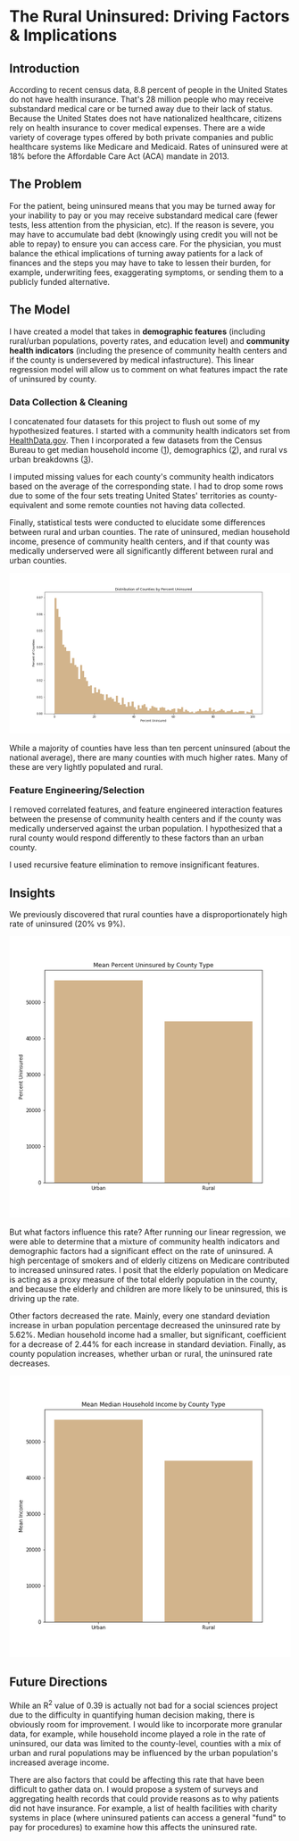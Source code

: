 # The Rural Uninsured: Driving Factors & Implications

## Introduction

According to recent census data, 8.8 percent of people in the United States do not have health insurance. That's 28 million people who may receive substandard medical care or be turned away due to their lack of status. Because the United States does not have nationalized healthcare, citizens rely on health insurance to cover medical expenses. There are a wide variety of coverage types offered by both private companies and public healthcare systems like Medicare and Medicaid. Rates of uninsured were at 18% before the Affordable Care Act (ACA) mandate in 2013. 

## The Problem

For the patient, being uninsured means that you may be turned away for your inability to pay or you may receive substandard medical care (fewer tests, less attention from the physician, etc). If the reason is severe, you may have to accumulate bad debt (knowingly using credit you will not be able to repay) to ensure you can access care. For the physician, you must balance the ethical implications of turning away patients for a lack of finances and the steps you may have to take to lessen their burden, for example, underwriting fees, exaggerating symptoms, or sending them to a publicly funded alternative. 

## The Model

I have created a model that takes in **demographic features** (including rural/urban populations, poverty rates, and education level) and **community health indicators** (including the presence of community health centers and if the county is undersevered by medical infastructure). This linear regression model will allow us to comment on what features impact the rate of uninsured by county. 

### Data Collection & Cleaning

I concatenated four datasets for this project to flush out some of my hypothesized features. I started with a community health indicators set from [HealthData.gov](https://healthdata.gov/dataset/community-health-status-indicators-chsi-combat-obesity-heart-disease-and-cancer). Then I incorporated a few datasets from the Census Bureau to get median household income ([1](https://www.census.gov/topics/income-poverty/income/data/tables.html)), demographics ([2](https://data.world/exercises/linear-regression-exercise-1)), and rural vs urban breakdowns ([3](https://www.census.gov/programs-surveys/geography/guidance/geo-areas/urban-rural/2010-urban-rural.html)).

I imputed missing values for each county's community health indicators based on the average of the corresponding state. I had to drop some rows due to some of the four sets treating United States' territories as county-equivalent and some remote counties not having data collected. 

Finally, statistical tests were conducted to elucidate some differences between rural and urban counties. The rate of uninsured, median household income, presence of community health centers, and if that county was medically underserved were all significantly different between rural and urban counties.

![](Images/uninsured_county.png) 

While a majority of counties have less than ten percent uninsured (about the national average), there are many counties with much higher rates. Many of these are very lightly populated and rural. 

### Feature Engineering/Selection

I removed correlated features, and feature engineered interaction features between the presense of community health centers and if the county was medically underserved against the urban population. I hypothesized that a rural county would respond differently to these factors than an urban county. 

I used recursive feature elimination to remove insignificant features. 
 
## Insights

We previously discovered that rural counties have a disproportionately high rate of uninsured (20% vs 9%). 

![](Images/uninsured_rural_urban.png) 

But what factors influence this rate? After running our linear regression, we were able to determine that a mixture of community health indicators and demographic factors had a significant effect on the rate of uninsured. A high percentage of smokers and of elderly citizens on Medicare contributed to increased uninsured rates. I posit that the elderly population on Medicare is acting as a proxy measure of the total elderly population in the county, and because the elderly and children are more likely to be uninsured, this is driving up the rate. 

Other factors decreased the rate. Mainly, every one standard deviation increase in urban population percentage decreased the uninsured rate by 5.62%. Median household income had a smaller, but significant, coefficient for a decrease of 2.44% for each increase in standard deviation. Finally, as county population increases, whether urban or rural, the uninsured rate decreases. 

![](Images/income_county.png) 

## Future Directions

While an R<sup>2</sup> value of 0.39 is actually not bad for a social sciences project due to the difficulty in quantifying human decision making, there is obviously room for improvement. I would like to incorporate more granular data, for example, while household income played a role in the rate of uninsured, our data was limited to the county-level, counties with a mix of urban and rural populations may be influenced by the urban population's increased average income. 

There are also factors that could be affecting this rate that have been difficult to gather data on. I would propose a system of surveys and aggregating health records that could provide reasons as to why patients did not have insurance. For example, a list of health facilities with charity systems in place (where uninsured patients can access a general "fund" to pay for procedures) to examine how this affects the uninsured rate.